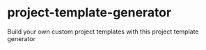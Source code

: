 # project-template-generator
Build your own custom project templates with this project template generator

